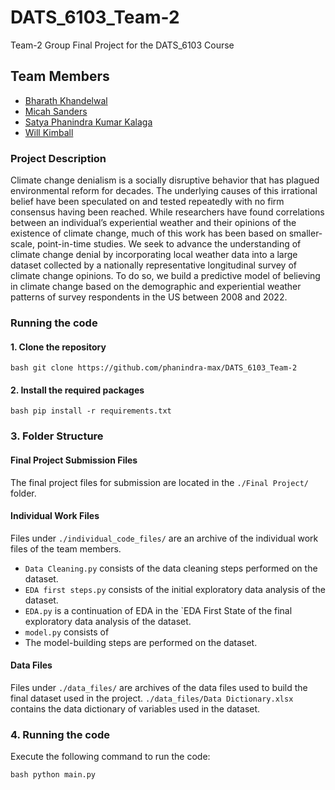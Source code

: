 # DATS_6103_Team-2
Team-2 Group Final Project for the DATS_6103 Course

## Team Members
- [Bharath Khandelwal](bharat.khandelwal@gwu.edu)
- [Micah Sanders](micah.sanders@gwu.edu)
- [Satya Phanindra Kumar Kalaga](sk380@gwu.edu)
- [Will Kimball](will_kimball@gwu.edu) 

### Project Description
Climate change denialism is a socially disruptive behavior that has plagued environmental reform for decades. The underlying causes of this irrational belief have been speculated on and tested repeatedly with no firm consensus having been reached. While researchers have found correlations between an individual’s experiential weather and their opinions of the existence of climate change, much of this work has been based on smaller-scale, point-in-time studies. We seek to advance the understanding of climate change denial by incorporating local weather data into a large dataset collected by a nationally representative longitudinal survey of climate change opinions. To do so, we build a predictive model of believing in climate change based on the demographic and experiential weather patterns of survey respondents in the US between 2008 and 2022.

### Running the code

#### 1. Clone the repository

```bash git clone https://github.com/phanindra-max/DATS_6103_Team-2```

#### 2. Install the required packages

```bash pip install -r requirements.txt```


### 3. Folder Structure

#### Final Project Submission Files

The final project files for submission are located in the `./Final Project/` folder.

#### Individual Work Files

Files under `./individual_code_files/` are an archive of the individual work files of the team members. 

- `Data Cleaning.py` consists of the data cleaning steps performed on the dataset.
- `EDA first steps.py` consists of the initial exploratory data analysis of the dataset. 
- `EDA.py` is a continuation of EDA in the `EDA First State of the final exploratory data analysis of the dataset.
- `model.py` consists of
-  The model-building steps are performed on the dataset.

#### Data Files

Files under `./data_files/` are archives of the data files used to build the final dataset used in the project.
`./data_files/Data Dictionary.xlsx` contains the data dictionary of variables used in the dataset.


### 4. Running the code

Execute the following command to run the code:

```bash python main.py```

